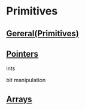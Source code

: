 # Primitives

## [Gereral(Primitives)]()

## [Pointers]()

ints

bit manipulation

## [Arrays](https://github.com/unboagable/software-engineering-roadmap/blob/14dd9ba2a28895be0c4e51913e5bf12d7f262653/Computer%20Science%20Review/Notes/Primitives/Arrays/Arrays.md)

